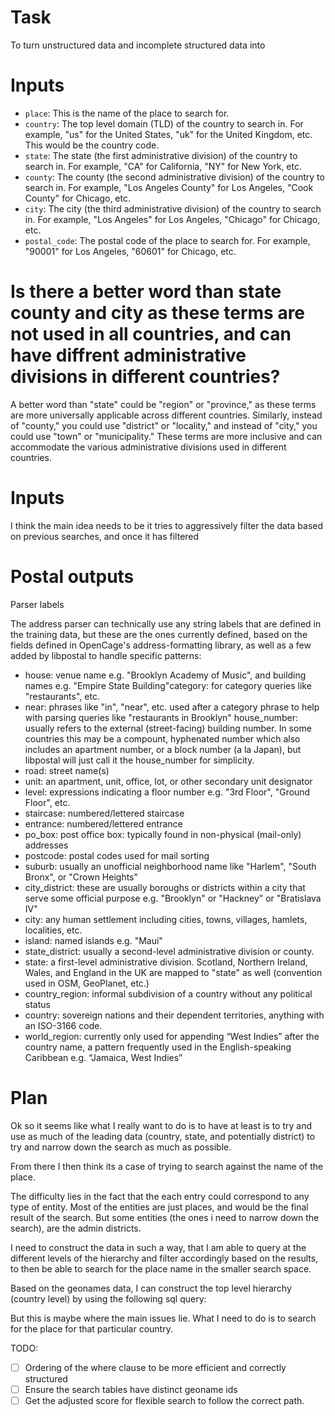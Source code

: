 # Task

To turn unstructured data and incomplete structured data into

# Inputs

- `place`: This is the name of the place to search for.
- `country`: The top level domain (TLD) of the country to search in. For example, "us" for the United States, "uk" for the United Kingdom, etc. This would be the country code.
- `state`: The state (the first administrative division) of the country to search in. For example, "CA" for California, "NY" for New York, etc.
- `county`: The county (the second administrative division) of the country to search in. For example, "Los Angeles County" for Los Angeles, "Cook County" for Chicago, etc.
- `city`: The city (the third administrative division) of the country to search in. For example, "Los Angeles" for Los Angeles, "Chicago" for Chicago, etc.
- `postal_code`: The postal code of the place to search for. For example, "90001" for Los Angeles, "60601" for Chicago, etc.

# Is there a better word than state county and city as these terms are not used in all countries,  and can have diffrent administrative divisions in different countries?

A better word than "state" could be "region" or "province," as these terms are more universally applicable across different countries. Similarly, instead of "county," you could use "district" or "locality," and instead of "city," you could use "town" or "municipality." These terms are more inclusive and can accommodate the various administrative divisions used in different countries.

# Inputs

I think the main idea needs to be it tries to aggressively filter the data based on previous searches, and once it has filtered

# Postal outputs

Parser labels

The address parser can technically use any string labels that are defined in the training data, but these are the ones currently defined, based on the fields defined in OpenCage's address-formatting library, as well as a few added by libpostal to handle specific patterns:

- house: venue name e.g. "Brooklyn Academy of Music", and building names e.g. "Empire State Building"category: for category queries like "restaurants", etc.
- near: phrases like "in", "near", etc. used after a category phrase to help with parsing queries like "restaurants in Brooklyn"
 house_number: usually refers to the external (street-facing) building number. In some countries this may be a compount, hyphenated number which also includes an apartment number, or a block number (a la Japan), but libpostal will just call it the house_number for simplicity.
- road: street name(s)
- unit: an apartment, unit, office, lot, or other secondary unit designator
- level: expressions indicating a floor number e.g. "3rd Floor", "Ground Floor", etc.
- staircase: numbered/lettered staircase
- entrance: numbered/lettered entrance
- po_box: post office box: typically found in non-physical (mail-only) addresses
- postcode: postal codes used for mail sorting
- suburb: usually an unofficial neighborhood name like "Harlem", "South Bronx", or "Crown Heights"
- city_district: these are usually boroughs or districts within a city that serve some official purpose e.g. "Brooklyn" or "Hackney" or "Bratislava IV"
- city: any human settlement including cities, towns, villages, hamlets, localities, etc.
- island: named islands e.g. "Maui"
- state_district: usually a second-level administrative division or county.
- state: a first-level administrative division. Scotland, Northern Ireland, Wales, and England in the UK are mapped to "state" as well (convention used in OSM, GeoPlanet, etc.)
- country_region: informal subdivision of a country without any political status
- country: sovereign nations and their dependent territories, anything with an ISO-3166 code.
- world_region: currently only used for appending “West Indies” after the country name, a pattern frequently used in the English-speaking Caribbean e.g. “Jamaica, West Indies”

# Plan

Ok so it seems like what I really want to do is to have at least is to try and use as much of the leading data (country, state, and potentially district) to try and narrow down the search as much as possible.

From there I then think its a case of trying to search against the name of the place.

The difficulty lies in the fact that the each entry could correspond to any type of entity. Most of the entities are just places, and would be the final result of the search. But some entities (the ones i need to narrow down the search), are the admin districts.

I need to construct the data in such a way, that I am able to query at the different levels of the hierarchy and filter accordingly based on the results, to then be able to search for the place name in the smaller search space.

Based on the geonames data, I can construct the top level hierarchy (country level) by using the following sql query:

But this is maybe where the main issues lie. What I need to do is to search for the place for that particular country.

TODO:

- [ ] Ordering of the where clause to be more efficient and correctly structured
- [ ] Ensure the search tables have distinct geoname ids
- [ ] Get the adjusted score for flexible search to follow the correct path.
